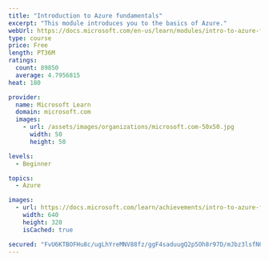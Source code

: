 ```yaml
---
title: "Introduction to Azure fundamentals"
excerpt: "This module introduces you to the basics of Azure."
webUrl: https://docs.microsoft.com/en-us/learn/modules/intro-to-azure-fundamentals/
type: course
price: Free
length: PT36M
ratings:
  count: 89850
  average: 4.7956815
heat: 180

provider:
  name: Microsoft Learn
  domain: microsoft.com
  images:
    - url: /assets/images/organizations/microsoft.com-50x50.jpg
      width: 50
      height: 50

levels:
  - Beginner

topics:
  - Azure

images:
  - url: https://docs.microsoft.com/learn/achievements/intro-to-azure-fundamentals-social.png
    width: 640
    height: 320
    isCached: true

secured: "FvU6KTBOFHu8c/ugLhYreMNV88fz/ggF4saduugQ2p5Oh8r97D/mJbz3lsfN0vrBfCWyB2DuQKLpZxfqlklz0Ee20+qlYeopIOdcvYBVUUpOQqp0YZF5khx0Qga333APGV8LSOZ6YVk2bELBk/O6Xv6afeN+s82eI1mom8kIvrFzhN/dBffp/IbOv0tJitKt81GMitPWabLEaTG6Ym4uQ5ootuwey3FxWGPqjx7SmSgUYjDzDVNZDxU9seDYBd7aTawjoqg7Tl/adPJINqozPr5Lf5JefP/9TRPsJJhNC0pXUn+VE3W8qEEcA2fEJUl9MWeY90nAPWjF9uGzaWgdY4qVbhsIAMjkCFqD8KQhqJuvuwAdP7RSm4nus22XlQ8PdTjtw3JbMGILRpx6birevahNynZt8w/5GQZjXw17mE87S/nBEyVEfFtUUFdtpmtr;sxeGzVxXXAVosrmUr0QBPA=="
---
```


